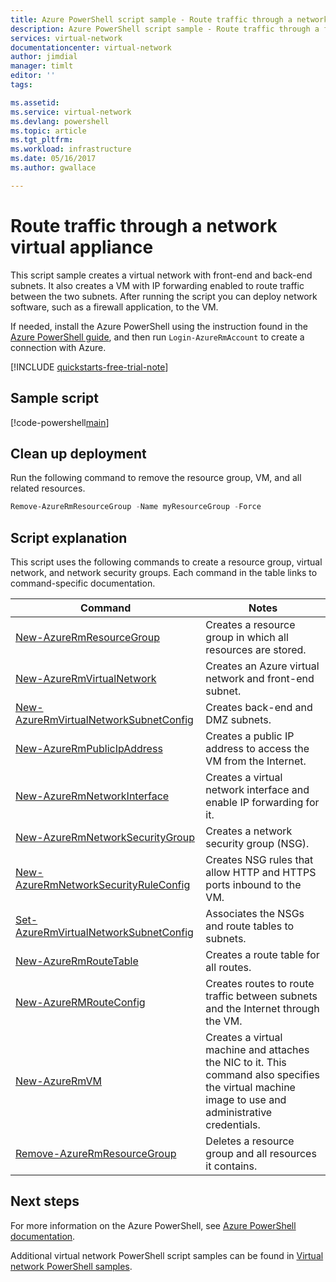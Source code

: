 ```yaml
---
title: Azure PowerShell script sample - Route traffic through a network virtual appliance | Microsoft Docs
description: Azure PowerShell script sample - Route traffic through a firewall network virtual appliance.
services: virtual-network
documentationcenter: virtual-network
author: jimdial
manager: timlt
editor: ''
tags:

ms.assetid:
ms.service: virtual-network
ms.devlang: powershell
ms.topic: article
ms.tgt_pltfrm:
ms.workload: infrastructure
ms.date: 05/16/2017
ms.author: gwallace

---
```


# Route traffic through a network virtual appliance

This script sample creates a virtual network with front-end and back-end subnets. It also creates a VM with IP forwarding enabled to route traffic between the two subnets. After running the script you can deploy network software, such as a firewall application, to the VM.

If needed, install the Azure PowerShell using the instruction found in the [Azure PowerShell guide](https://docs.microsoft.com/powershell/azureps-cmdlets-docs/), and then run `Login-AzureRmAccount` to create a connection with Azure.

[!INCLUDE [quickstarts-free-trial-note](../../../includes/quickstarts-free-trial-note.md)]

## Sample script


[!code-powershell[main](../../../powershell_scripts/virtual-network/route-traffic-through-nva/route-traffic-through-nva.ps1 "Route traffic through a network virtual appliance")]

## Clean up deployment 

Run the following command to remove the resource group, VM, and all related resources.

```powershell
Remove-AzureRmResourceGroup -Name myResourceGroup -Force
```
## Script explanation

This script uses the following commands to create a resource group, virtual network,  and network security groups. Each command in the table links to command-specific documentation.

| Command | Notes |
|---|---|
| [New-AzureRmResourceGroup](/powershell/module/azurerm.resources/new-azurermresourcegroup)  | Creates a resource group in which all resources are stored. |
| [New-AzureRmVirtualNetwork](/powershell/module/azurerm.network/new-azurermvirtualnetwork) | Creates an Azure virtual network and front-end subnet. |
| [New-AzureRmVirtualNetworkSubnetConfig](/powershell/module/azurerm.network/new-azurermvirtualnetworksubnetconfig) | Creates back-end and DMZ subnets. |
| [New-AzureRmPublicIpAddress](/powershell/module/azurerm.network/new-azurermpublicipaddress) | Creates a public IP address to access the VM from the Internet. |
| [New-AzureRmNetworkInterface](/powershell/module/azurerm.network/new-azurermnetworkinterface) | Creates a virtual network interface and enable IP forwarding for it. |
| [New-AzureRmNetworkSecurityGroup](/powershell/module/azurerm.network/new-azurermnetworksecuritygroup) | Creates a network security group (NSG). |
| [New-AzureRmNetworkSecurityRuleConfig](/powershell/module/azurerm.network/new-azurermnetworksecurityruleconfig) | Creates NSG rules that allow HTTP and HTTPS ports inbound to the VM. |
| [Set-AzureRmVirtualNetworkSubnetConfig](/powershell/module/azurerm.network/set-azurermvirtualnetworksubnetconfig)| Associates the NSGs and route tables to subnets. |
| [New-AzureRmRouteTable](/powershell/module/azurerm.network/new-azurermroutetable)| Creates a route table for all routes. |
| [New-AzureRMRouteConfig](/powershell/module/azurerm.network/new-azurermrouteconfig)| Creates routes to route traffic between subnets and the Internet through the VM. |
| [New-AzureRmVM](/powershell/module/azurerm.compute/new-azurermvm) | Creates a virtual machine and attaches the NIC to it. This command also specifies the virtual machine image to use and administrative credentials. |
| [Remove-AzureRmResourceGroup](/powershell/module/azurerm.resources/remove-azurermresourcegroup)  | Deletes a resource group and all resources it contains. |

## Next steps

For more information on the Azure PowerShell, see [Azure PowerShell documentation](https://docs.microsoft.com/powershell/azure/overview).

Additional virtual network PowerShell script samples can be found in [Virtual network PowerShell samples](../powershell-samples.md).